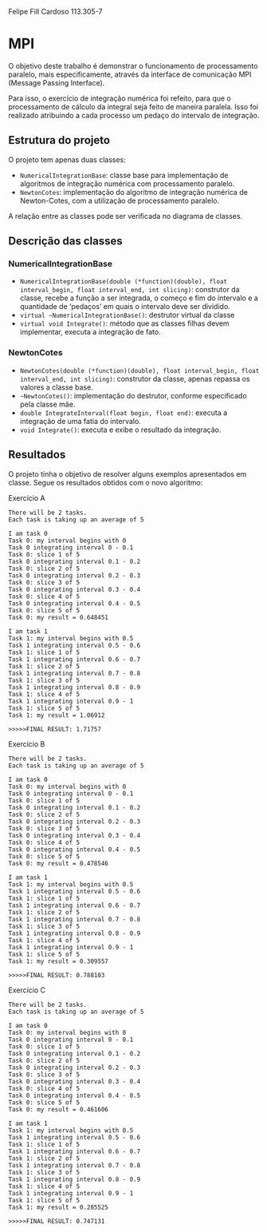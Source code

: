 Felipe Fill Cardoso  	113.305-7

# MPI

O objetivo deste trabalho é demonstrar o funcionamento de processamento paralelo, mais especificamente, através da interface de comunicação MPI (Message Passing Interface).

Para isso, o exercício de integração numérica foi refeito, para que o processamento de cálculo da integral seja feito de maneira paralela. Isso foi realizado atribuindo a cada processo um pedaço do intervalo de integração.

## Estrutura do projeto

O projeto tem apenas duas classes:
* `NumericalIntegrationBase`:  classe base para implementação de algoritmos de integração numérica com processamento paralelo.
* `NewtonCotes`: implementação do algoritmo de integração numérica de Newton-Cotes, com a utilização de processamento paralelo.

A relação entre as classes pode ser verificada no diagrama de classes.

## Descrição das classes

### NumericalIntegrationBase

* `NumericalIntegrationBase(double (*function)(double), float interval_begin, float interval_end, int slicing)`: construtor da classe, recebe a função a ser integrada, o começo e fim do intervalo e a quantidade de ‘pedaços’ em quais o intervalo deve ser dividido.
* `virtual ~NumericalIntegrationBase()`: destrutor virtual da classe
* `virtual void Integrate()`: método que as classes filhas devem implementar, executa a integração de fato.

### NewtonCotes

* `NewtonCotes(double (*function)(double), float interval_begin, float interval_end, int slicing)`: construtor da classe, apenas repassa os valores a classe base.
* `~NewtonCotes()`: implementação do destrutor, conforme especificado pela classe mãe.
* `double IntegrateInterval(float begin, float end)`: executa a integração de uma fatia do intervalo.
* `void Integrate()`: executa e exibe o resultado da integração.

## Resultados

O projeto tinha o objetivo de resolver alguns exemplos apresentados em classe.
Segue os resultados obtidos com o novo algoritmo:

Exercício A
```
There will be 2 tasks.
Each task is taking up an average of 5

I am task 0
Task 0: my interval begins with 0
Task 0 integrating interval 0 - 0.1
Task 0: slice 1 of 5
Task 0 integrating interval 0.1 - 0.2
Task 0: slice 2 of 5
Task 0 integrating interval 0.2 - 0.3
Task 0: slice 3 of 5
Task 0 integrating interval 0.3 - 0.4
Task 0: slice 4 of 5
Task 0 integrating interval 0.4 - 0.5
Task 0: slice 5 of 5
Task 0: my result = 0.648451

I am task 1
Task 1: my interval begins with 0.5
Task 1 integrating interval 0.5 - 0.6
Task 1: slice 1 of 5
Task 1 integrating interval 0.6 - 0.7
Task 1: slice 2 of 5
Task 1 integrating interval 0.7 - 0.8
Task 1: slice 3 of 5
Task 1 integrating interval 0.8 - 0.9
Task 1: slice 4 of 5
Task 1 integrating interval 0.9 - 1
Task 1: slice 5 of 5
Task 1: my result = 1.06912

>>>>>FINAL RESULT: 1.71757
```

Exercício B
```
There will be 2 tasks.
Each task is taking up an average of 5

I am task 0
Task 0: my interval begins with 0
Task 0 integrating interval 0 - 0.1
Task 0: slice 1 of 5
Task 0 integrating interval 0.1 - 0.2
Task 0: slice 2 of 5
Task 0 integrating interval 0.2 - 0.3
Task 0: slice 3 of 5
Task 0 integrating interval 0.3 - 0.4
Task 0: slice 4 of 5
Task 0 integrating interval 0.4 - 0.5
Task 0: slice 5 of 5
Task 0: my result = 0.478546

I am task 1
Task 1: my interval begins with 0.5
Task 1 integrating interval 0.5 - 0.6
Task 1: slice 1 of 5
Task 1 integrating interval 0.6 - 0.7
Task 1: slice 2 of 5
Task 1 integrating interval 0.7 - 0.8
Task 1: slice 3 of 5
Task 1 integrating interval 0.8 - 0.9
Task 1: slice 4 of 5
Task 1 integrating interval 0.9 - 1
Task 1: slice 5 of 5
Task 1: my result = 0.309557

>>>>>FINAL RESULT: 0.788103
```

Exercício C
```
There will be 2 tasks.
Each task is taking up an average of 5

I am task 0
Task 0: my interval begins with 0
Task 0 integrating interval 0 - 0.1
Task 0: slice 1 of 5
Task 0 integrating interval 0.1 - 0.2
Task 0: slice 2 of 5
Task 0 integrating interval 0.2 - 0.3
Task 0: slice 3 of 5
Task 0 integrating interval 0.3 - 0.4
Task 0: slice 4 of 5
Task 0 integrating interval 0.4 - 0.5
Task 0: slice 5 of 5
Task 0: my result = 0.461606

I am task 1
Task 1: my interval begins with 0.5
Task 1 integrating interval 0.5 - 0.6
Task 1: slice 1 of 5
Task 1 integrating interval 0.6 - 0.7
Task 1: slice 2 of 5
Task 1 integrating interval 0.7 - 0.8
Task 1: slice 3 of 5
Task 1 integrating interval 0.8 - 0.9
Task 1: slice 4 of 5
Task 1 integrating interval 0.9 - 1
Task 1: slice 5 of 5
Task 1: my result = 0.285525

>>>>>FINAL RESULT: 0.747131
```